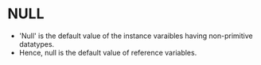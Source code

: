 # NULL

+ 'Null' is the default value of the instance varaibles having non-primitive datatypes.
+ Hence, null is the default value of reference variables.

<!-- Practical example of 'null' is available in the src folder! -->
